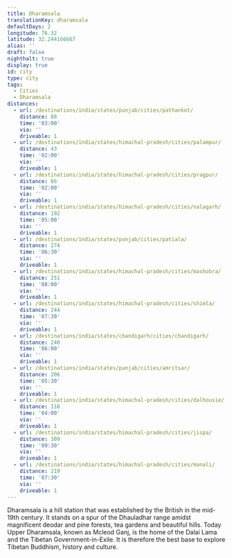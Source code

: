 ```yaml
---
title: Dharamsala
translationKey: dharamsala
defaultDays: 2
longitude: 76.32
latitude: 32.244166667
alias: ''
draft: false
nighthalt: true
display: true
id: city
type: city
tags:
  - Cities
  - Dharamsala
distances:
  - url: /destinations/india/states/punjab/cities/pathankot/
    distance: 88
    time: '03:00'
    via: ''
    driveable: 1
  - url: /destinations/india/states/himachal-pradesh/cities/palampur/
    distance: 43
    time: '02:00'
    via: ''
    driveable: 1
  - url: /destinations/india/states/himachal-pradesh/cities/pragpur/
    distance: 66
    time: '02:00'
    via: ''
    driveable: 1
  - url: /destinations/india/states/himachal-pradesh/cities/nalagarh/
    distance: 192
    time: '05:00'
    via: ''
    driveable: 1
  - url: /destinations/india/states/punjab/cities/patiala/
    distance: 274
    time: '06:30'
    via: ''
    driveable: 1
  - url: /destinations/india/states/himachal-pradesh/cities/mashobra/
    distance: 251
    time: '08:00'
    via: ''
    driveable: 1
  - url: /destinations/india/states/himachal-pradesh/cities/shimla/
    distance: 244
    time: '07:30'
    via: ''
    driveable: 1
  - url: /destinations/india/states/chandigarh/cities/chandigarh/
    distance: 240
    time: '06:00'
    via: ''
    driveable: 1
  - url: /destinations/india/states/punjab/cities/amritsar/
    distance: 206
    time: '05:30'
    via: ''
    driveable: 1
  - url: /destinations/india/states/himachal-pradesh/cities/dalhousie/
    distance: 118
    time: '04:00'
    via: ''
    driveable: 1
  - url: /destinations/india/states/himachal-pradesh/cities/jispa/
    distance: 309
    time: '09:30'
    via: ''
    driveable: 1
  - url: /destinations/india/states/himachal-pradesh/cities/manali/
    distance: 219
    time: '07:30'
    via: ''
    driveable: 1
---
```





















































































Dharamsala is a hill station that was established by the British in the mid-19th century. It stands on a spur of the Dhauladhar range amidst magnificent deodar and pine forests, tea gardens and beautiful hills. Today Upper Dharamsala, known as Mcleod Ganj, is the home of the Dalai Lama and the Tibetan Government-in-Exile. It is therefore the best base to explore Tibetan Buddhism, history and culture.